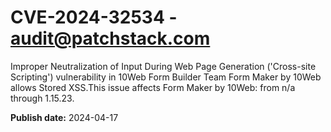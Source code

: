 # CVE-2024-32534 - audit@patchstack.com

Improper Neutralization of Input During Web Page Generation ('Cross-site Scripting') vulnerability in 10Web Form Builder Team Form Maker by 10Web allows Stored XSS.This issue affects Form Maker by 10Web: from n/a through 1.15.23.



**Publish date:** 2024-04-17
